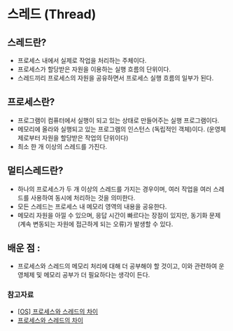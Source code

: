 # 스레드 (Thread)

## 스레드란?
- 프로세스 내에서 실제로 작업을 처리하는 주체이다.
- 프로세스가 할당받은 자원을 이용하는 실행 흐름의 단위이다.
- 스레드끼리 프로세스의 자원을 공유하면서 프로세스 실행 흐름의 일부가 된다.

## 프로세스란? 
- 프로그램이 컴퓨터에서 실행이 되고 있는 상태로 만들어주는 실행 프로그램이다. 
- 메모리에 올라와 실행되고 있는 프로그램의 인스턴스 (독립적인 객체)이다. (운영체제로부터 자원을 할당받은 작업의 단위이다)
- 최소 한 개 이상의 스레드를 가진다. 

## 멀티스레드란?
- 하나의 프로세스가 두 개 이상의 스레드를 가지는 경우이며, 여러 작업을 여러 스레드를 사용하여 동시에 처리하는 것을 의미한다.
- 모든 스레드는 프로세스 내 메모리 영역의 내용을 공유한다.
- 메모리 자원을 아낄 수 있으며, 응답 시간이 빠르다는 장점이 있지만, 동기화 문제 (계속 변동되는 자원에 접근하게 되는 오류)가 발생할 수 있다.

## 배운 점 :
- 프로세스와 스레드의 메모리 처리에 대해 더 공부해야 할 것이고, 이와 관련하여 운영체제 및 메모리 공부가 더 필요하다는 생각이 든다.


### 참고자료
- [[OS] 프로세스와 스레드의 차이](https://gmlwjd9405.github.io/2018/09/14/process-vs-thread.html)
- [프로세스와 스레드의 차이](https://velog.io/@raejoonee/%ED%94%84%EB%A1%9C%EC%84%B8%EC%8A%A4%EC%99%80-%EC%8A%A4%EB%A0%88%EB%93%9C%EC%9D%98-%EC%B0%A8%EC%9D%B4)




